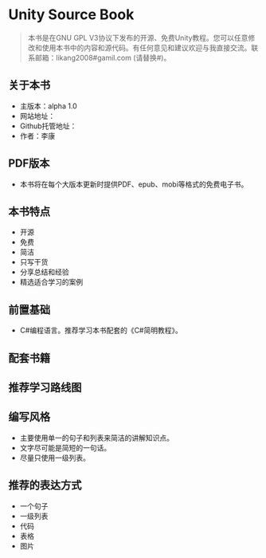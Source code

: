# Unity Source Book
> 本书是在GNU GPL V3协议下发布的开源、免费Unity教程。您可以任意修改和使用本书中的内容和源代码。有任何意见和建议欢迎与我直接交流。联系邮箱：likang2008#gamil.com (请替换#)。

## 关于本书
- 主版本：alpha 1.0
- 网站地址：
- Github托管地址：
- 作者：李康

## PDF版本
- 本书将在每个大版本更新时提供PDF、epub、mobi等格式的免费电子书。

## 本书特点
- 开源
- 免费
- 简洁
- 只写干货
- 分享总结和经验
- 精选适合学习的案例

## 前置基础
- C#编程语言。推荐学习本书配套的《C#简明教程》。

## 配套书籍


## 推荐学习路线图


## 编写风格
- 主要使用单一的句子和列表来简洁的讲解知识点。
- 文字尽可能是简短的一句话。
- 尽量只使用一级列表。

## 推荐的表达方式
- 一个句子
- 一级列表
- 代码
- 表格
- 图片
